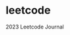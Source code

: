 # leetcode
2023 Leetcode Journal
[](https://smooth-crowd-4d8.notion.site/Coding-Journal-fd8737c0cf6d4c52b9778aacada81343)
